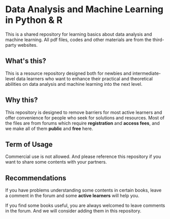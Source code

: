 # Data Analysis and Machine Learning in Python & R

This is a shared repository for learning basics about data analysis and machine learning. All pdf files, codes and other materials are from the third-party websites.

## What's this?

This is a resource repository designed both for newbies and intermediate-level data learners who want to enhance their practical and theoretical abilities on data analysis and machine learning into the next level.

## Why this?

This repository is designed to remove barriers for most active learners and offer convenience for people who seek for solutions and resources. Most of the files are from forums which require **registration** and **access fees**, and we make all of them **public** and **free** here.

## Term of Usage

Commercial use is not allowed. And please reference this repository if you want to share some contents with your partners.

## Recommendations

If you have problems understanding some contents in certain books, leave a comment in the forum and some **active learners** will help you.

If you find some books useful, you are always welcomed to leave comments in the forum. And we will consider adding them in this repository.

